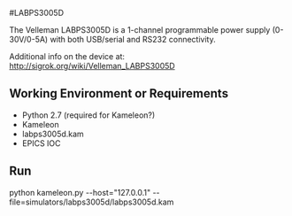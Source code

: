 #LABPS3005D

The Velleman LABPS3005D is a 1-channel programmable power supply (0-30V/0-5A) with both USB/serial and RS232 connectivity.

Additional info on the device at: http://sigrok.org/wiki/Velleman_LABPS3005D

## Working Environment or Requirements

* Python 2.7 (required for Kameleon?)
* Kameleon
* labps3005d.kam
* EPICS IOC

## Run

python kameleon.py --host="127.0.0.1" --file=simulators/labps3005d/labps3005d.kam
